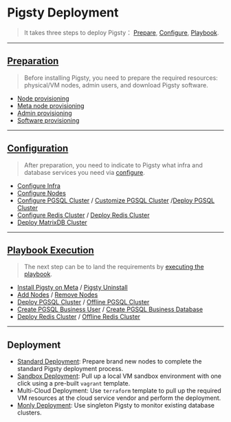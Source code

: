# Pigsty Deployment

> It takes three steps to deploy Pigsty： [Prepare](d-prepare.md), [Configure](v-config.md), [Playbook](p-playbook).

----------------



## [Preparation](d-prepare.md)

> Before installing Pigsty, you need to prepare the required resources: physical/VM nodes, admin users, and download Pigsty software.

- [Node provisioning](d-prepare.md#Node-Provisioning)
- [Meta node provisioning](d-prepare.md#Meta-Node-Provisioning)
- [ Admin provisioning](d-prepare.md#Admin-Provisioning)
- [Software provisioning](d-prepare.md#Software-Provisioning)


----------------



## [Configuration](v-config.md)

> After preparation, you need to indicate to Pigsty what infra and database services you need via [configure](v-config.md#configure).

* [Configure Infra](v-infra.md)
* [Configure Nodes](v-nodes.md)
* [Configure PGSQL Cluster](v-pgsql.md) / [Customize PGSQL Cluster](v-pgsql-customize.md) /[Deploy PGSQL Cluster](d-pgsql.md)
* [Configure Redis Cluster](v-redis.md)  / [Deploy Redis Cluster](d-redis.md)
* [Deploy MatrixDB Cluster](d-matrixdb.md)

----------------



## [Playbook Execution](p-playbook.md)

> The next step can be to land the requirements by [executing the playbook](p-playbook.md).

* [Install Pigsty on Meta](p-infra.md#infra) / [Pigsty Uninstall](p-infra.md#infra-remove)
* [Add Nodes](p-nodes.md#nodes) / [Remove Nodes](p-nodes.md#nodes-remove)
* [Deploy PGSQL Cluster](p-pgsql.md#pgsql) / [Offline PGSQL Cluster](p-pgsql.md#pgsql-remove)
* [Create PGSQL Business User](p-pgsql.md#pgsql-createuser) / [Create PGSQL Business Database](p-pgsql.md#pgsql-createdb)
* [Deploy Redis Cluster](p-redis.md#redis) / [Offline Redis Cluster](p-redis.md#redis-remove)





----------------

## Deployment

* [Standard Deployment](d-deploy.md): Prepare brand new nodes to complete the standard Pigsty deployment process.
* [Sandbox Deployment](d-sandbox.md.md): Pull up a local VM sandbox environment with one click using a pre-built `vagrant` template.
* Multi-Cloud Deployment: Use `terraform` template to pull up the required VM resources at the cloud service vendor and perform the deployment.
* [Monly Deployment](d-monly): Use singleton Pigsty to monitor existing database clusters.

